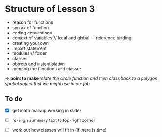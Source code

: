 # Structure of Lesson 3

* reason for functions
* syntax of function
* coding conventions
* context of variables // local and global
   -- reference binding
* creating your own
* import statement
* modules // folder
* classes
* objects and instantisiation
* merging the functions and classes

&rarr; **point to make**
*relate the circle function and then class back to a polygon spatial object that we might use in our job*

## To do

- [x] get math markup working in slides
- [ ] re-align summary text to top-right corner
- [ ] work out how classes will fit in (if there is time)

